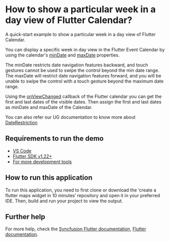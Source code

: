 # How to show a particular week in a day view of Flutter Calendar?

A quick-start example to show a particular week in a day view of Flutter Calendar.

You can display a specific week in day view in the Flutter Event Calendar by using the calendar's [minDate](https://pub.dev/documentation/syncfusion_flutter_calendar/latest/calendar/SfCalendar/minDate.html) and [maxDate](https://pub.dev/documentation/syncfusion_flutter_calendar/latest/calendar/SfCalendar/maxDate.html) properties. 

The minDate restricts date navigation features backward, and touch gestures cannot be used to swipe the control beyond the min date range. The maxDate will restrict date navigation features forward, and you will be unable to swipe the control with a touch gesture beyond the maximum date range.

Using the [onViewChanged](https://pub.dev/documentation/syncfusion_flutter_calendar/latest/calendar/SfCalendar/onViewChanged.html) callback of the Flutter calendar you can get the first and last dates of the visible dates. Then assign the first and last dates as minDate and maxDate of the Calendar.

You can also refer our UG documentation to know more about [DateRestriction](https://help.syncfusion.com/flutter/calendar/date-navigations#range-for-visible-dates)

## Requirements to run the demo
* [VS Code](https://code.visualstudio.com/download)
* [Flutter SDK v1.22+](https://flutter.dev/docs/development/tools/sdk/overview)
* [For more development tools](https://flutter.dev/docs/development/tools/devtools/overview)

## How to run this application
To run this application, you need to first clone or download the ‘create a flutter maps widget in 10 minutes’ repository and open it in your preferred IDE. Then, build and run your project to view the output.

## Further help
For more help, check the [Syncfusion Flutter documentation](https://help.syncfusion.com/flutter/introduction/overview),
 [Flutter documentation](https://flutter.dev/docs/get-started/install).